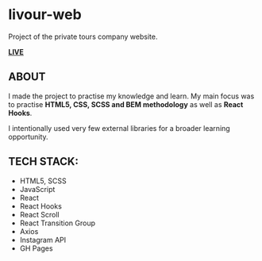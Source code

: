 # livour-web

Project of the private tours company website.

**[LIVE](https://annabuczek.github.io/livour-web)** 


## ABOUT

I made the project to practise my knowledge and learn. My main focus was to practise **HTML5, CSS, SCSS and BEM methodology** as well as **React Hooks**. 

I intentionally used very few external libraries for a broader learning opportunity.

## TECH STACK: 

- HTML5, SCSS
- JavaScript
- React
- React Hooks
- React Scroll
- React Transition Group
- Axios
- Instagram API
- GH Pages

